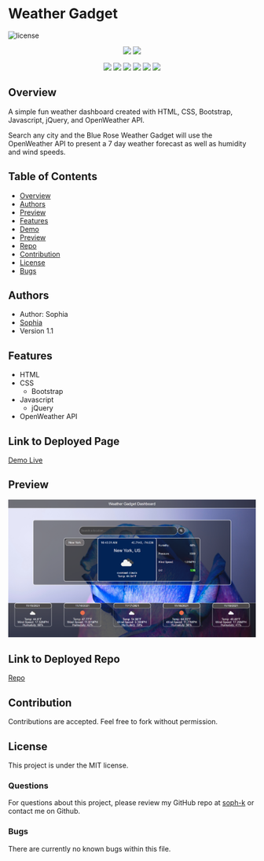 # Weather Gadget

![license](https://img.shields.io/badge/license-MIT-red)

<p align="center">
    <img src="https://img.shields.io/github/repo-size/soph-k/weather_gadget"/>
    <img src="https://img.shields.io/github/last-commit/soph-k/weather_gadget"/>
</p>
<p align="center">
    <img src="https://img.shields.io/badge/HTML-yellow"/>
    <img src="https://img.shields.io/badge/CSS-gray"/>
    <img src="https://img.shields.io/badge/Bootstrap-green"/>
    <img src="https://img.shields.io/badge/Javascript-red"/>
    <img src="https://img.shields.io/badge/jQuery-blue"/>
    <img src="https://img.shields.io/badge/OpenWeatherAPI-pink"/>
</p>


## Overview
A simple fun weather dashboard created with HTML, CSS, Bootstrap, Javascript, jQuery, and OpenWeather API.

Search any city and the Blue Rose Weather Gadget will use the OpenWeather API to present a 7 day weather 
forecast as well as humidity and wind speeds.


## Table of Contents
- [Overview](#overview)
- [Authors](#authors)
- [Preview](#preview)
- [Features](#features)
- [Demo](#linktodeployedpage)
- [Preview](#preview)
- [Repo](#linktodeployedrepo)
- [Contribution](#contribution)
- [License](#license)
- [Bugs](#bugs)


## Authors
- Author: Sophia
- [Sophia](https://github.com/soph-k)
- Version 1.1


## Features
- HTML
- CSS
    - Bootstrap
- Javascript
    - jQuery
- OpenWeather API


## Link to Deployed Page
[Demo Live](https://soph-k.github.io/weather_gadget/)


## Preview
![Blue Rose Demo](./assets/images/screenshot.png)

    
## Link to Deployed Repo
[Repo](https://github.com/soph-k/sophk_weather_gadget)


## Contribution
Contributions are accepted. Feel free to fork without permission.


## License
This project is under the MIT license.


### Questions
For questions about this project, please review my GitHub repo at [soph-k](https://github.com/soph-k) or contact me on Github.
 

### Bugs
There are currently no known bugs within this file.
    
